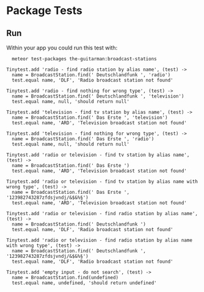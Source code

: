 # Package Tests

## Run 

Within your app you could run this test with:


````
  meteor test-packages the-guitarman:broadcast-stations
````

    Tinytest.add 'radio - find radio station by alias name', (test) -> 
      name = BroadcastStation.find(' Deutschlandfunk ', 'radio')
      test.equal name, 'DLF', 'Radio broadcast station not found'

    Tinytest.add 'radio - find nothing for wrong type', (test) -> 
      name = BroadcastStation.find(' Deutschlandfunk ', 'television')
      test.equal name, null, 'should return null'

    Tinytest.add 'television - find tv station by alias name', (test) -> 
      name = BroadcastStation.find(' Das Erste ', 'television')
      test.equal name, 'ARD', 'Television broadcast station not found'

    Tinytest.add 'television - find nothing for wrong type', (test) -> 
      name = BroadcastStation.find(' Das Erste ', 'radio')
      test.equal name, null, 'should return null'

    Tinytest.add 'radio or television - find tv station by alias name', (test) -> 
      name = BroadcastStation.find(' Das Erste ')
      test.equal name, 'ARD', 'Television broadcast station not found'

    Tinytest.add 'radio or television - find tv station by alias name with wrong type', (test) -> 
      name = BroadcastStation.find(' Das Erste ', '123982743287zfdsjvndj/&$&%§')
      test.equal name, 'ARD', 'Television broadcast station not found'

    Tinytest.add 'radio or television - find radio station by alias name', (test) -> 
      name = BroadcastStation.find(' Deutschlandfunk ')
      test.equal name, 'DLF', 'Radio broadcast station not found'

    Tinytest.add 'radio or television - find radio station by alias name with wrong type', (test) -> 
      name = BroadcastStation.find(' Deutschlandfunk ', '123982743287zfdsjvndj/&$&%§')
      test.equal name, 'DLF', 'Radio broadcast station not found'

    Tinytest.add 'empty input - do not search', (test) -> 
      name = BroadcastStation.find(undefined)
      test.equal name, undefined, 'should return undefined'
